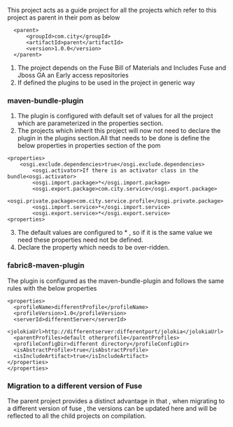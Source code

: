 This project acts as a guide project for all the projects which refer to this project as parent in their pom as below

```
  <parent>
      <groupId>com.city</groupId>
      <artifactId>parent</artifactId>
      <version>1.0.0</version>
  </parent>
 ```
 
 1. The project depends on the Fuse Bill of Materials and Includes Fuse and Jboss GA an Early access repositories
 2. If defined the plugins to be used in the project in generic way 
 

### maven-bundle-plugin

 
1. The plugin is configured with default set of values for all the project which are parameterized in the properties section.
2. The projects which inherit this project will now not need to declare the plugin in the plugins section.All that needs to be done is 
   define the below properties in properties section of the pom
   
```
<properties>
    <osgi.exclude.dependencies>true</osgi.exclude.dependencies>
		<osgi.activator>If there is an activator class in the bundle<osgi.activator>
		<osgi.import.package>*</osgi.import.package>
		<osgi.export.package>com.city.service</osgi.export.package>
		<osgi.private.package>com.city.service.profile</osgi.private.package>
		<osgi.import.service>*</osgi.import.service>
		<osgi.export.service>*</osgi.export.service>
<properties>
```
3. The default values are configured to * , so if it is the same value we need these properties need not be defined.
4. Declare the property which needs to be over-ridden.


### fabric8-maven-plugin

The plugin is configured as the maven-bundle-plugin and follows the same rules with the below properties

```
<properties>
  <profileName>differentProfile</profileName>
  <profileVersion>1.0</profileVersion>
  <serverId>differentServer</serverId>
  <jolokiaUrl>http://differentserver:differentport/jolokia</jolokiaUrl>
  <parentProfiles>default otherprofile</parentProfiles>
  <profileConfigDir>different directory</profileConfigDir>
  <isAbstractProfile>true</isAbstractProfile>
  <isIncludeArtifact>true</isIncludeArtifact>
</properties>
</properties>
```

### Migration to a different version of Fuse

The parent project provides a distinct advantage in that , when migrating to a different version of fuse , the versions can be 
updated here and will be reflected to all the child  projects on compilation.
